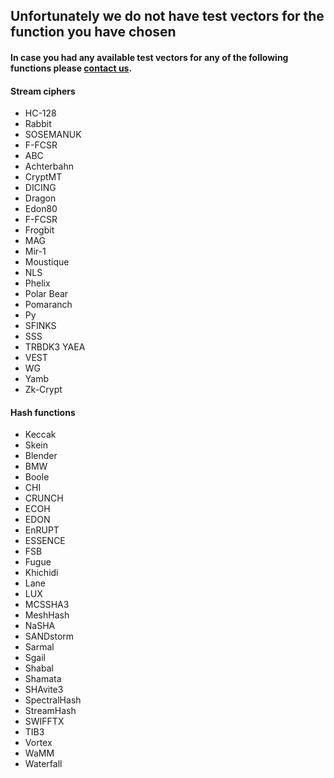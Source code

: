 Unfortunately we do not have test vectors for the function you have chosen
--------------------------------------------------------------------------
#### In case you had any available test vectors for any of the following functions please [contact us](https://crocs.fi.muni.cz/public/research/main#adaptive_randomness_statistical_tests_with_supervised_learning).

#### Stream ciphers
- HC-128
- Rabbit
- SOSEMANUK
- F-FCSR
- ABC
- Achterbahn
- CryptMT
- DICING
- Dragon
- Edon80
- F-FCSR
- Frogbit
- MAG
- Mir-1
- Moustique
- NLS
- Phelix
- Polar Bear
- Pomaranch
- Py
- SFINKS
- SSS
- TRBDK3 YAEA
- VEST
- WG
- Yamb
- Zk-Crypt

#### Hash functions
- Keccak
- Skein
- Blender
- BMW
- Boole
- CHI
- CRUNCH
- ECOH
- EDON
- EnRUPT
- ESSENCE
- FSB
- Fugue
- Khichidi
- Lane
- LUX
- MCSSHA3
- MeshHash
- NaSHA
- SANDstorm
- Sarmal
- Sgail
- Shabal
- Shamata
- SHAvite3
- SpectralHash
- StreamHash
- SWIFFTX
- TIB3
- Vortex
- WaMM
- Waterfall